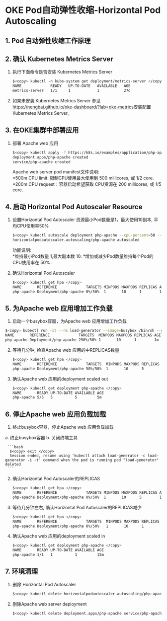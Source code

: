 # OKE Pod自动弹性收缩-Horizontal Pod Autoscaling

## 1. Pod 自动弹性收缩工作原理

## 2. 确认 Kubernetes Metrics Server

1. 执行下面命令是否安装 Kubernetes Metrics Server

    ```bash
    $<copy> kubectl -n kube-system get deployment/metrics-server </copy>
    NAME             READY   UP-TO-DATE   AVAILABLE   AGE
    metrics-server   1/1     1            1           27d
    ```
2. 如果未安装 Kubernetes Metrics Server
   参见<https://nengbai.github.io/oke-dashboard/?lab=oke-metrics>安装配置 Kubernetes Metrics Server。

## 3. 在OKE集群中部署应用

1. 部署 Apache web 应用

    ```bash
    $<copy> kubectl apply -f https://k8s.io/examples/application/php-apache.yaml </copy>
    deployment.apps/php-apache created
    service/php-apache created
    ```
    Apache web server pod manifest文件说明:</br>
    *500m CPU limit: 限制CPU使用最大使用到 500 millicores, 或 1/2 core.
    *200m CPU request：容器启动希望获取 CPU资源在 200 millicores, 或 1/5 core.

## 4. 启动 Horizontal Pod Autoscaler Resource

1. 设置Horizontal Pod Autoscaler 资源最小Pod数量是1，最大使用10副本, 平均CPU使用率50%

   ```bash
   $<copy> kubectl autoscale deployment php-apache --cpu-percent=50 --min=1 --max=10 </copy>
   horizontalpodautoscaler.autoscaling/php-apache autoscaled
   ```

   功能说明:</br>
   *维持最小Pod数量 1,最大副本数 10.
   *增加或减少Pod数量维持每个Pod的CPU使用率在 50% .

2. 确认Horizontal Pod Autoscaler

   ```bash
   $<copy> kubectl get hpa </copy>
   NAME       REFERENCE             TARGETS MINPODS MAXPODS REPLICAS AGE
   php-apache Deployment/php-apache 0%/50%  1       10      1        10s
   ```

## 5. 为Apache web 应用增加工作负载

1. 启动一个busybox容器，为Apache web 应用增加工作负载

  ```bash
  $<copy> kubectl run -it --rm load-generator --image=busybox /bin/sh --generator=run-pod/v1 </copy>
  NAME       REFERENCE             TARGETS  MINPODS MAXPODS REPLICAS AGE
  php-apache Deployment/php-apache 250%/50% 1       10      1        1m
  ```

2. 等待几分钟, 检查Apache web 应用的中REPLICAS数量

    ```bash
   $<copy> kubectl get hpa </copy>
   NAME       REFERENCE             TARGETS  MINPODS MAXPODS REPLICAS AGE
   php-apache Deployment/php-apache 50%/50%  1       10      5        5m
   ```

3. 确认Apache web 应用的deployment scaled out

    ```bash
    $<copy> kubectl get deployment php-apache </copy>
    NAME       READY UP-TO-DATE AVAILABLE AGE
    php-apache 5/5   5          5         5m
    ```

## 6. 停止Apache web 应用负载加载

1. 终止busybox容器，停止Apache web 应用负载加载

  a. 终止busybox容器
  b. 关闭终端工具

     ```bash
      $<copy> exit </copy>
      Session ended, resume using 'kubectl attach load-generator -c load-generator -i -t' command when the pod is running pod "load-generator" deleted
     ```

2. 确认Horizontal Pod Autoscaler的REPLICAS

   ```bash
   $<copy> kubectl get hpa </copy>
   NAME       REFERENCE             TARGETS MINPODS MAXPODS REPLICAS AGE
   php-apache Deployment/php-apache 0%/50%  1       10      5        10m
   ```

3. 等待几分钟左右, 确认Horizontal Pod Autoscaler的REPLICAS减少

   ```bash
   $<copy> kubectl get hpa </copy>
   NAME       REFERENCE             TARGETS  MINPODS MAXPODS REPLICAS AGE
   php-apache Deployment/php-apache 0%/50%   1       10      1        15m 
   ```

4. 确认Apache web 应用的deployment scaled in
  
    ```bash
    $<copy> kubectl get deployment php-apache </copy>
    NAME       READY UP-TO-DATE AVAILABLE AGE
    php-apache 1/1   1          1         15m
    ```

## 7. 环境清理

1. 删除 Horizontal Pod Autoscaler

    ```bash
    $<copy> kubectl delete horizontalpodautoscaler.autoscaling/php-apache  </copy>
    ```

2. 删除Apache web server deployment

    ```bash
    $<copy> kubectl delete deployment.apps/php-apache service/php-apache  </copy>
    ```
